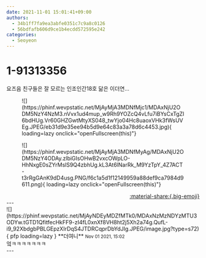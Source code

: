 ```yaml
---
date: 2021-11-01 15:01:41+09:00
authors:
  - 34b1ff7fa9ea3abfe0351c7c9a8c0126
  - 56bdfafb606d9ce1b4ecdd572595e242
categories:
  - Seoyeon
---
```


# 1-91313356

<div class="post-container" markdown="1">
<div class="content-container md-sidebar__scrollwrap" markdown="1">

요즈음 친구들은 잘 모르는 인조인간18호 닮은 이더연...
<figure markdown="1">
![](https://phinf.wevpstatic.net/MjAyMjA3MDNfMjc1/MDAxNjU2ODM5NzY4NzM3.nVvx1ud4mup_w9Rh9YOZcQ4vLfu7iBYsCxTgZI6bdHUg.Vr60GHZGwtMtyXS048_twYjo04Hc8uaoxVHk3fWsUVEg.JPEG/eb31d9e35ee94b5d9e64c83a3a78d6c4453.jpg){ loading=lazy onclick="openFullscreen(this)"}
</figure>

<figure markdown="1">
![](https://phinf.wevpstatic.net/MjAyMjA3MDNfMyAg/MDAxNjU2ODM5NzY4ODAy.zlbiGIsOHwB2vxcOWpLO-HhNxgE0sZYrMslS9Q4zbhUg.kL3At6lNarRk_M9YzTpY_4Z7ACT-t3rRgGAnK9dD4usg.PNG/f6c1a5d1f12149959a88def9ca7984d9611.png){ loading=lazy onclick="openFullscreen(this)"}
</figure>


</div>
</div>

<div style="text-align: right;" markdown="1">
<a href="https://weverse.io/fromis9/fanpost/1-91313356" style="text-align: right;">:material-share:{.big-emoji}</a>
</div>
---

<div class="comments-container md-sidebar__scrollwrap" markdown="1">
<div class="comment" markdown="1">
<div class='id-container' markdown="1">
![](https://phinf.wevpstatic.net/MjAyNDEyMDZfMTk0/MDAxNzMzNDYzMTU3ODYw.tGTD1QfitfecHkFF9-zI4fL0xnXf8VH8ht2j5Xh2a74g.QufL-i9_92XbdgbPBLGEpzXIrDqS4JTDRCqprDbYdJIg.JPEG/image.jpg?type=s72){ pfp loading=lazy }
**<span class="artist">더여니</span>** <small>Nov 01 2021, 15:02</small><br>
</div>
<div class='comment-body' markdown="1">
엌ㅋㅋㅋㅋㅋㅋㅋ
</div>
</div>
</div>
---
